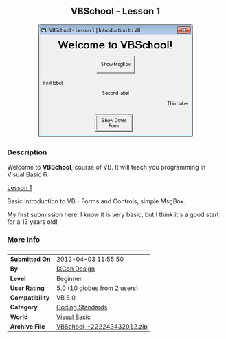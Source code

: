 ﻿<div align="center">

## VBSchool \- Lesson 1

<img src="PIC20124362378002.jpg">
</div>

### Description

Welcome to <b>VBSchool</b>, course of VB. It will teach you programming in Visual Basic 6.

<u>Lesson 1</u>

Basic introduction to VB - Forms and Controls, simple MsgBox.

My first submission here. I know it is very basic, but I think it's a good start for a 13 years old!
 
### More Info
 


<span>             |<span>
---                |---
**Submitted On**   |2012-04-03 11:55:50
**By**             |[IXCon Design](https://github.com/Planet-Source-Code/PSCIndex/blob/master/ByAuthor/ixcon-design.md)
**Level**          |Beginner
**User Rating**    |5.0 (10 globes from 2 users)
**Compatibility**  |VB 6\.0
**Category**       |[Coding Standards](https://github.com/Planet-Source-Code/PSCIndex/blob/master/ByCategory/coding-standards__1-43.md)
**World**          |[Visual Basic](https://github.com/Planet-Source-Code/PSCIndex/blob/master/ByWorld/visual-basic.md)
**Archive File**   |[VBSchool\_\-222243432012\.zip](https://github.com/Planet-Source-Code/ixcon-design-vbschool-lesson-1__1-74322/archive/master.zip)








